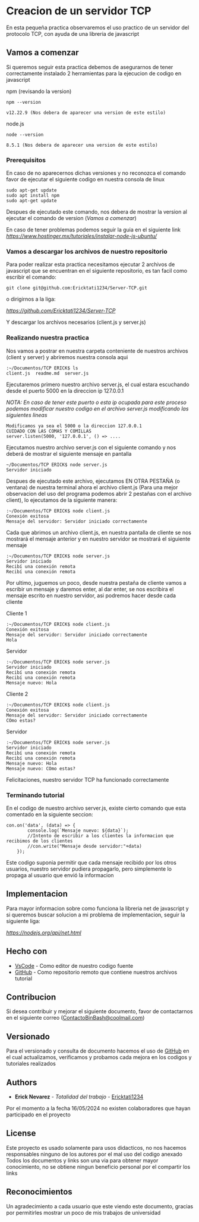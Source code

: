 # Creacion de un servidor TCP

En esta pequeña practica observaremos el uso practico de un servidor del protocolo TCP, con ayuda de una libreria de javascript

## Vamos a comenzar

Si queremos seguir esta practica debemos de asegurarnos de tener correctamente instalado 2 herramientas para la ejecucion de codigo en javascript

npm (revisando la version)

```
npm --version
```
```
v12.22.9 (Nos debera de aparecer una version de este estilo)
```
node.js

```
node --version
```
```
8.5.1 (Nos debera de aparecer una version de este estilo)
```

### Prerequisitos

En caso de no aparecernos dichas versiones y no reconozca el comando favor de ejecutar el siguiente codigo en nuestra consola de linux
```
sudo apt-get update
sudo apt install npm
sudo apt-get update
```
Despues de ejecutado este comando, nos debera de mostrar la version al ejecutar el comando de version (*Vamos a comenzar*)

En caso de tener problemas podemos seguir la guia en el siguiente link
*https://www.hostinger.mx/tutoriales/instalar-node-js-ubuntu/*

### Vamos a descargar los archivos de nuestro repositorio

Para poder realizar esta practica necesitamos ejecutar 2 archivos de javascript que se encuentran en el siguiente repositorio, es tan facil como escribir el comando:

```
git clone git@github.com:Ericktati1234/Server-TCP.git
```

o dirigirnos a la liga:

*https://github.com/Ericktati1234/Server-TCP*

Y descargar los archivos necesarios (client.js y server.js)

### Realizando nuestra practica

Nos vamos a postrar en nuestra carpeta conteniente de nuestros archivos (client y server) y abriremos nuestra consola aqui

```
:~/Documentos/TCP ERICK$ ls
client.js  readme.md  server.js
```
Ejecutaremos primero nuestro archivo server.js, el cual estara escuchando desde el puerto 5000 en la direccion ip 127.0.0.1 

*NOTA: En caso de tener este puerto o esta ip ocupada para este proceso podemos modificar nuestro codigo en el archivo server.js modificando las siguientes lineas*

```
Modificamos ya sea el 5000 o la direccion 127.0.0.1
CUIDADO CON LAS COMAS Y COMILLAS
server.listen(5000, '127.0.0.1', () => ....
```
Ejecutamos nuestro archivo server.js con el siguiente comando y nos deberá de mostrar el siguiente mensaje en pantalla

```
~/Documentos/TCP ERICK$ node server.js 
Servidor iniciado
```
Despues de ejecutado este archivo, ejecutamos EN OTRA PESTAÑA (o ventana) de nuestra terminal ahora el archivo client.js (Para una mejor observacion del uso del programa podemos abrir 2 pestañas con el archivo client), lo ejecutamos de la siguiente manera:

```
:~/Documentos/TCP ERICK$ node client.js 
Conexión exitosa
Mensaje del servidor: Servidor iniciado correctamente
```

Cada que abrimos un archivo client.js, en nuestra pantalla de cliente se nos mostrará el mensaje anterior y en nuestro servidor se mostrará el siguiente mensaje

```
:~/Documentos/TCP ERICK$ node server.js 
Servidor iniciado
Recibí una conexión remota
Recibí una conexión remota
```
Por ultimo, juguemos un poco, desde nuestra pestaña de cliente vamos a escribir un mensaje y daremos enter, al dar enter, se nos escribira el mensaje escrito en nuestro servidor, asi podremos hacer desde cada cliente

Cliente 1

```
:~/Documentos/TCP ERICK$ node client.js 
Conexión exitosa
Mensaje del servidor: Servidor iniciado correctamente
Hola

```

Servidor

```
:~/Documentos/TCP ERICK$ node server.js 
Servidor iniciado
Recibí una conexión remota
Recibí una conexión remota
Mensaje nuevo: Hola
```

Cliente 2

```
:~/Documentos/TCP ERICK$ node client.js 
Conexión exitosa
Mensaje del servidor: Servidor iniciado correctamente
COmo estas?
```

Servidor

```
:~/Documentos/TCP ERICK$ node server.js 
Servidor iniciado
Recibí una conexión remota
Recibí una conexión remota
Mensaje nuevo: Hola
Mensaje nuevo: COmo estas?
```

Felicitaciones, nuestro servidor TCP ha funcionado correctamente

### Terminando tutorial

En el codigo de nuestro archivo server.js, existe cierto comando que esta comentado en la siguiente seccion:

```
con.on('data', (data) => {
        console.log(`Mensaje nuevo: ${data}`);
        //Intento de escribir a los clientes la informacion que recibimos de los clientes
        //con.write("Mensaje desde servidor:"+data)
    });
```
Este codigo suponia permitir que cada mensaje recibido por los otros usuarios, nuestro servidor pudiera propagarlo, pero simplemente lo propaga al usuario que envió la informacion

## Implementacion

Para mayor informacion sobre como funciona la libreria net de javascript y si queremos buscar solucion a mi problema de implementacion, seguir la siguiente liga:

*https://nodejs.org/api/net.html*

## Hecho con

* [VsCode](https://code.visualstudio.com) - Como editor de nuestro codigo fuente
* [GitHub](https://github.com) - Como repositorio remoto que contiene nuestros archivos tutorial

## Contribucion

Si desea contribuir y mejorar el siguiente documento, favor de contactarnos en el siguiente correo (ContactoBinBash@coolmail.com)

## Versionado

Para el versionado y consulta de documento hacemos el uso de [GitHub](https://github.com) en el cual actualizamos, verificamos y probamos 
cada mejora en los codigos y tutoriales realizados

## Authors

* **Erick Nevarez** - *Totalidad del trabajo* - [Ericktati1234](https://github.com/Ericktati1234)

Por el momento a la fecha 16/05/2024 no existen colaboradores que hayan participado en el proyecto

## License

Este proyecto es usado solamente para usos didacticos, no nos hacemos responsables ninguno de los autores por el mal uso del codigo anexado
Todos los documentos y links son una via para obtener mayor conocimiento, no se obtiene ningun beneficio personal por el compartir los links

## Reconocimientos

Un agradecimiento a cada usuario que este viendo este documento, gracias por permitirles mostrar un poco de mis trabajos de universidad

